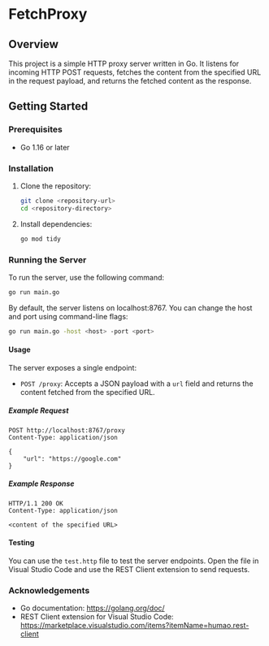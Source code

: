 # FetchProxy

## Overview

This project is a simple HTTP proxy server written in Go. It listens for incoming HTTP POST requests, fetches the content from the specified URL in the request payload, and returns the fetched content as the response.

## Getting Started

### Prerequisites

- Go 1.16 or later

### Installation

1. Clone the repository:
    ```sh
    git clone <repository-url>
    cd <repository-directory>
    ```

2. Install dependencies:
    ```sh
    go mod tidy
    ```

### Running the Server

To run the server, use the following command:

```sh
go run main.go
```

By default, the server listens on localhost:8767. You can change the host and port using command-line flags:

```sh
go run main.go -host <host> -port <port>
```

#### Usage
The server exposes a single endpoint:

- ``POST /proxy``: Accepts a JSON payload with a ``url`` field and returns the content fetched from the specified URL.

##### Example Request

```http
POST http://localhost:8767/proxy
Content-Type: application/json

{
    "url": "https://google.com"
}
```

##### Example Response

```http
HTTP/1.1 200 OK
Content-Type: application/json

<content of the specified URL>
```

#### Testing

You can use the ``test.http`` file to test the server endpoints. Open the file in Visual Studio Code and use the REST Client extension to send requests.

### Acknowledgements

- Go documentation: https://golang.org/doc/
- REST Client extension for Visual Studio Code: https://marketplace.visualstudio.com/items?itemName=humao.rest-client